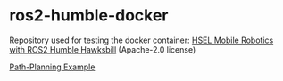 # ros2-humble-docker

Repository used for testing the docker container: [HSEL Mobile Robotics with ROS2 Humble Hawksbill](https://github.com/scarecrow3773/mobile_robotics_maze) (Apache-2.0 license)<br>

[Path-Planning Example](https://github.com/HaiderAbasi/ROS2-Path-Planning-and-Maze-Solving/blob/master/docker/run_docker_Win10.MD)<br>